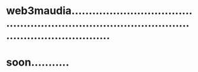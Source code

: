 # web3maudia......................................................................................................................
# soon...........
